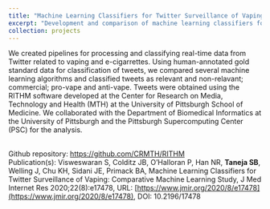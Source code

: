 ```yaml
---
title: "Machine Learning Classifiers for Twitter Surveillance of Vaping"
excerpt: "Development and comparison of machine learning classifiers for social media data related to vaping. <br/><img src='/images/projects/twitter_project5.png'>"
collection: projects
---
```


We created pipelines for processing and classifying real-time data from Twitter related to vaping and e-cigarrettes. Using human-annotated gold standard data for classification of tweets, we compared several machine learning algorithms and classified tweets as relevant and non-relavant; commercial; pro-vape and anti-vape. Tweets were obtained using the RITHM software developed at the Center for Research on Media, Technology and Health (MTH) at the University of Pittsburgh School of Medicine. We collaborated with the Department of Biomedical Informatics at the University of Pittsburgh and the Pittsburgh Supercomputing Center (PSC) for the analysis.

<br/>Github repository: https://github.com/CRMTH/RITHM
<br/>Publication(s): Visweswaran S, Colditz JB, O’Halloran P, Han NR, **Taneja SB**, Welling J, Chu KH, Sidani JE, Primack BA, Machine Learning Classifiers for Twitter Surveillance of Vaping: Comparative Machine Learning Study, J Med Internet Res 2020;22(8):e17478, URL: [https://www.jmir.org/2020/8/e17478](https://www.jmir.org/2020/8/e17478), DOI: 10.2196/17478

